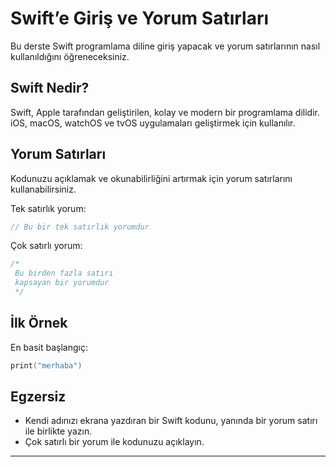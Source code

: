 # Swift’e Giriş ve Yorum Satırları

Bu derste Swift programlama diline giriş yapacak ve yorum satırlarının nasıl kullanıldığını öğreneceksiniz.

## Swift Nedir?

Swift, Apple tarafından geliştirilen, kolay ve modern bir programlama dilidir. iOS, macOS, watchOS ve tvOS uygulamaları geliştirmek için kullanılır.

## Yorum Satırları

Kodunuzu açıklamak ve okunabilirliğini artırmak için yorum satırlarını kullanabilirsiniz.

Tek satırlık yorum:
```swift
// Bu bir tek satırlık yorumdur
```

Çok satırlı yorum:
```swift
/*
 Bu birden fazla satırı
 kapsayan bir yorumdur
 */
```

## İlk Örnek

En basit başlangıç:
```swift
print("merhaba")
```

## Egzersiz

- Kendi adınızı ekrana yazdıran bir Swift kodunu, yanında bir yorum satırı ile birlikte yazın.
- Çok satırlı bir yorum ile kodunuzu açıklayın.

---
